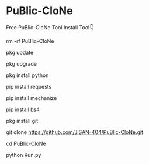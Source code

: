 # PuBlic-CloNe
Free PuBlic-CloNe Tool
Install Tool👇

rm -rf PuBlic-CloNe

pkg update

pkg upgrade

pkg install python

pip install requests

pip install mechanize

pip install bs4

pkg install git

git clone https://github.com/JISAN-404/PuBlic-CloNe.git

cd PuBlic-CloNe

python Run.py
